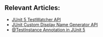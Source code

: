 ## Relevant Articles:

- [JUnit 5 TestWatcher API](https://www.baeldung.com/junit-testwatcher)
- [JUnit Custom Display Name Generator API](https://www.baeldung.com/junit-custom-display-name-generator)
- [@TestInstance Annotation in JUnit 5](https://www.baeldung.com/junit-testinstance-annotation)
